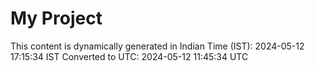 # My Project

This content is dynamically generated in Indian Time (IST): 2024-05-12 17:15:34 IST
Converted to UTC: 2024-05-12 11:45:34 UTC
